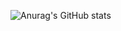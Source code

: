 ![Anurag's GitHub stats](https://github-readme-stats.vercel.app/api?username=jpedro85&show_icons=true&theme=radical)
